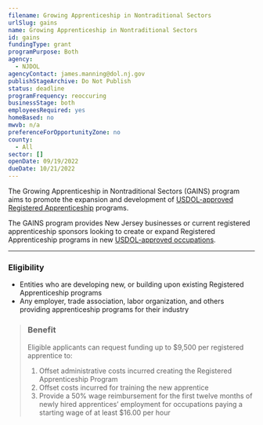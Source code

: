 ```yaml
---
filename: Growing Apprenticeship in Nontraditional Sectors
urlSlug: gains
name: Growing Apprenticeship in Nontraditional Sectors
id: gains
fundingType: grant
programPurpose: Both
agency:
  - NJDOL
agencyContact: james.manning@dol.nj.gov
publishStageArchive: Do Not Publish
status: deadline
programFrequency: reoccuring
businessStage: both
employeesRequired: yes
homeBased: no
mwvb: n/a
preferenceForOpportunityZone: no
county:
  - All
sector: []
openDate: 09/19/2022
dueDate: 10/21/2022
---
```

The Growing Apprenticeship in Nontraditional Sectors (GAINS) program aims to promote the expansion and development of [USDOL-approved Registered Apprenticeship](https://www.apprenticeship.gov/employers/registered-apprenticeship-program) programs. 

The GAINS program provides New Jersey businesses or current registered apprenticeship sponsors looking to create or expand Registered Apprenticeship programs in new [USDOL-approved occupations](https://www.apprenticeship.gov/apprenticeship-occupations).

- - -

### Eligibility

* Entities who are developing new, or building upon existing Registered Apprenticeship programs
* Any employer, trade association, labor organization, and others providing apprenticeship programs for their industry

> ### Benefit
>
> Eligible applicants can request funding up to $9,500 per registered apprentice to:
> 1) Offset administrative costs incurred creating the Registered Apprenticeship Program
> 2) Offset costs incurred for training the new apprentice 
> 3) Provide a 50% wage reimbursement for the first twelve months of newly hired apprentices’ employment for occupations paying a starting wage of at least $16.00 per hour